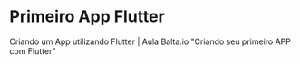 # Primeiro App Flutter
Criando um App utilizando Flutter | Aula Balta.io "Criando seu primeiro APP com Flutter"

